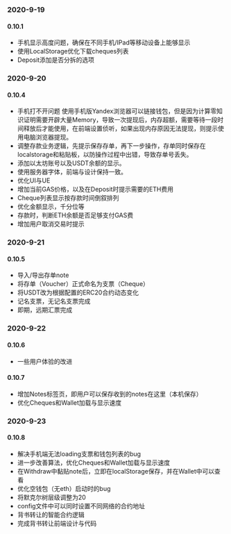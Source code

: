 ### 2020-9-19
#### 0.10.1
* 手机显示高度问题，确保在不同手机/IPad等移动设备上能够显示
* 使用LocalStorage优化下载cheques列表
* Deposit添加是否分拆的选项

### 2020-9-20
#### 0.10.4
* 手机打不开问题
使用手机版Yandex浏览器可以链接钱包，但是因为计算零知识证明需要开辟大量Memory，导致一次提现后，内存超额，需要等待一段时间释放后才能使用，在前端设置侦听，如果出现内存原因无法提现，则提示使用电脑浏览器提现。
* 调整存款业务逻辑，先提示保存存单，再下一步操作，存单同时保存在localstorage和粘贴板，以防操作过程中出错，导致存单号丢失。
* 添加以太坊账号以及USDT余额的显示。
* 使用服务器字体，前端与设计保持一致。
* 优化UI与UE
* 增加当前GAS价格，以及在Deposit时提示需要的ETH费用
* Cheque列表显示按存款时间倒叙排列
* 优化金额显示，千分位等
* 存款时，判断ETH余额是否足够支付GAS费
* 增加用户取消交易时提示

### 2020-9-21
#### 0.10.5
* 导入/导出存单note
* 将存单（Voucher）正式命名为支票（Cheque）
* 将USDT改为根据配置的ERC20合约动态变化
* 记名支票，无记名支票完成
* 即期，远期汇票完成

### 2020-9-22
#### 0.10.6
* 一些用户体验的改进

#### 0.10.7
* 增加Notes标签页，即用户可以保存收到的notes在这里（本机保存）
* 优化Cheques和Wallet加载与显示速度

### 2020-9-23
#### 0.10.8
* 解决手机端无法loading支票和钱包列表的bug
* 进一步改善算法，优化Cheques和Wallet加载与显示速度
* 在Withdraw中黏贴note后，立即在localStorage保存，并在Wallet中可以查看
* 优化空钱包（无eth）启动时的bug
* 将默克尔树层级调整为20
* config文件中可以同时设置不同网络的合约地址
* 背书转让的智能合约逻辑
* 完成背书转让前端设计与代码